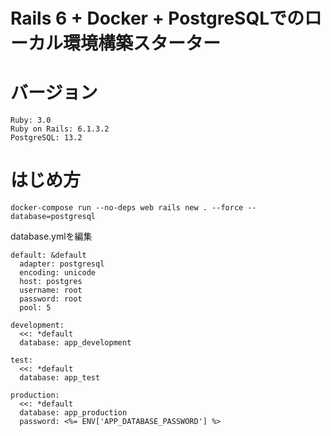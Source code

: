 # Rails 6 + Docker + PostgreSQLでのローカル環境構築スターター

# バージョン

```
Ruby: 3.0
Ruby on Rails: 6.1.3.2
PostgreSQL: 13.2
```

# はじめ方

```
docker-compose run --no-deps web rails new . --force --database=postgresql
```

database.ymlを編集
```
default: &default
  adapter: postgresql
  encoding: unicode
  host: postgres
  username: root
  password: root
  pool: 5

development:
  <<: *default
  database: app_development

test:
  <<: *default
  database: app_test

production:
  <<: *default
  database: app_production
  password: <%= ENV['APP_DATABASE_PASSWORD'] %>
```
